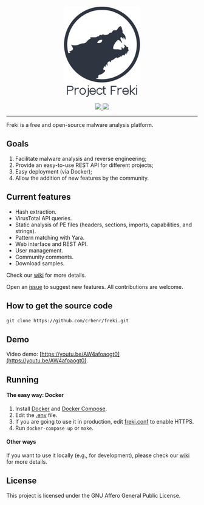 <p align="center">
    <img src="freki/app/static/imgs/logos/dark_full_text_bottom.svg" width="200px" height="238px"/>
</p>

<p align="center">
    <a href="https://www.python.org/">
        <img src="https://img.shields.io/badge/Made%20with-Python-1f425f.svg"/>
    </a>
    <a href="https://www.gnu.org/licenses/agpl-3.0.html">
        <img src="https://img.shields.io/badge/License-AGPL%20v3-blue.svg"/>
    </a>
</p>

---

Freki is a free and open-source malware analysis platform.

## Goals

1. Facilitate malware analysis and reverse engineering;
2. Provide an easy-to-use REST API for different projects;
3. Easy deployment (via Docker);
4. Allow the addition of new features by the community.

## Current features

- Hash extraction.
- VirusTotal API queries.
- Static analysis of PE files (headers, sections, imports, capabilities, and strings).
- Pattern matching with Yara.
- Web interface and REST API.
- User management.
- Community comments.
- Download samples.

Check our [wiki](https://github.com/crhenr/freki/wiki) for more details.

Open an [issue](https://github.com/crhenr/freki/issues) to suggest new features. All contributions are welcome.

## How to get the source code
`git clone https://github.com/crhenr/freki.git`

## Demo

Video demo: [https://youtu.be/AW4afoaogt0](https://youtu.be/AW4afoaogt0).

## Running

#### The easy way: Docker
1. Install [Docker](https://docs.docker.com/get-docker/) and [Docker Compose](https://docs.docker.com/compose/install/).
2. Edit the [.env](.env) file.
3. If you are going to use it in production, edit [freki.conf](nginx/freki.conf) to enable HTTPS.
4. Run `docker-compose up` or `make`.

#### Other ways
If you want to use it locally (e.g., for development), please check our [wiki](https://github.com/crhenr/freki/wiki) for more details.

## License

This project is licensed under the GNU Affero General Public License.
